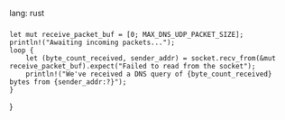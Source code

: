 lang: rust
###
    let mut receive_packet_buf = [0; MAX_DNS_UDP_PACKET_SIZE];
    println!("Awaiting incoming packets...");
    loop {
        let (byte_count_received, sender_addr) = socket.recv_from(&mut receive_packet_buf).expect("Failed to read from the socket");
        println!("We've received a DNS query of {byte_count_received} bytes from {sender_addr:?}");
    }
}